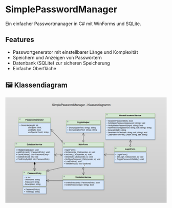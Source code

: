 # SimplePasswordManager

Ein einfacher Passwortmanager in C# mit WinForms und SQLite.

## Features

- Passwortgenerator mit einstellbarer Länge und Komplexität
- Speichern und Anzeigen von Passwörtern
- Datenbank (SQLite) zur sicheren Speicherung
- Einfache Oberfläche

## 🖼️ Klassendiagram

![Klassendiagramm](docs/UML/class_diagram.jpg)
